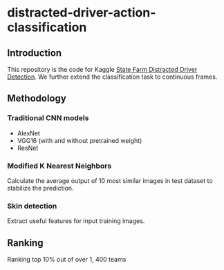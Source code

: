 # distracted-driver-action-classification

## Introduction
This repository is the code for Kaggle [State Farm Distracted Driver Detection](https://www.kaggle.com/c/state-farm-distracted-driver-detection). We further extend the classification task to continuous frames.

## Methodology
### Traditional CNN models
* AlexNet
* VGG16 (with and without pretrained weight)
* ResNet

### Modified K Nearest Neighbors
Calculate the average output of 10 most similar images in test dataset to stabilize the prediction.

### Skin detection
Extract useful features for input training images.

## Ranking
Ranking top 10% out of over 1, 400 teams
